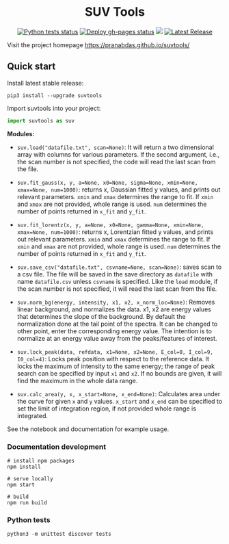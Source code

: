 <h1 align="center">SUV Tools</h1>

<p align="center">
  <a href="https://github.com/pranabdas/suvtools/actions/workflows/python-tests.yml"><img src="https://github.com/pranabdas/suvtools/actions/workflows/python-tests.yml/badge.svg" alt="Python tests status"></a>
  <a href="https://github.com/pranabdas/suvtools/actions/workflows/deploy-gh-pages.yml"><img src="https://github.com/pranabdas/suvtools/actions/workflows/deploy-gh-pages.yml/badge.svg" alt="Deploy gh-pages status"></a>
  <a href="https://github.com/pranabdas/suvtools/blob/master/LICENSE"><img src="https://img.shields.io/github/license/sourcerer-io/hall-of-fame.svg?colorB=A31F34"></a>
  <a href="https://github.com/pranabdas/suvtools/releases/latest"><img src="https://img.shields.io/github/v/release/pranabdas/suvtools.svg" alt="Latest Release"/></a>
</p>


Visit the project homepage <https://pranabdas.github.io/suvtools/>

## Quick start

Install latest stable release:
```console
pip3 install --upgrade suvtools
```

Import suvtools into your project:
```python
import suvtools as suv
```

**Modules:**

- `suv.load("datafile.txt", scan=None)`: It will return a two dimensional array
with columns for various parameters. If the second argument, i.e., the scan
number is not specified, the code will read the last scan from the file.

- `suv.fit_gauss(x, y, a=None, x0=None, sigma=None, xmin=None, xmax=None, num=1000)`:
returns x, Gaussian fitted y values, and prints out relevant parameters. `xmin`
and `xmax` determines the range to fit. If `xmin` and `xmax` are not provided,
whole range is used. `num` determines the number of points returned in `x_fit`
and `y_fit`.

- `suv.fit_lorentz(x, y, a=None, x0=None, gamma=None, xmin=None, xmax=None, num=1000)`:
returns x, Lorentzian fitted y values, and prints out relevant parameters.
`xmin` and `xmax` determines the range to fit. If `xmin` and `xmax` are not
provided, whole range is used. `num` determines the number of points returned in
`x_fit` and `y_fit`.

- `suv.save_csv("datafile.txt", csvname=None, scan=None)`: saves scan to a csv
file. The file will be saved in the save directory as `datafile` with name
`datafile.csv` unless  `csvname` is specified. Like the `load` module, if the
scan number is not specified, it will read the last scan from the file.

- `suv.norm_bg(energy, intensity, x1, x2, x_norm_loc=None)`:
Removes linear background, and normalizes the data. x1, x2 are energy values
that determines the slope of the background. By default the normalization done
at the tail point of the spectra. It can be changed to other point, enter the
corresponding energy value. The intention is to normalize at an energy value
away from the peaks/features of interest.

- `suv.lock_peak(data, refdata, x1=None, x2=None, E_col=0, I_col=9, I0_col=4)`:
Locks peak position with respect to the reference data. It locks the maximum of
intensity to the same energy; the range of peak search can be specified by input
`x1` and `x2`. If no bounds are given, it will find the maximum in the whole
data range.

- `suv.calc_area(y, x, x_start=None, x_end=None)`:
Calculates area under the curve for given `x` and `y` values. `x_start` and
`x_end` can be specified to set the limit of integration region, if not provided
whole range is integrated.

See the notebook and documentation for example usage.

### Documentation development

```console
# install npm packages
npm install

# serve locally
npm start

# build
npm run build
```

### Python tests

```console
python3 -m unittest discover tests
```
